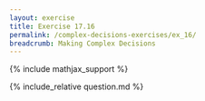 ```yaml
---
layout: exercise
title: Exercise 17.16
permalink: /complex-decisions-exercises/ex_16/
breadcrumb: Making Complex Decisions
---
```


{% include mathjax_support %}

<div><i class="arrow-up loader" data-chapter="complex-decisions-exercises" data-exercise="ex_16" data-rating="0"></i></div>
{% include_relative question.md %}
